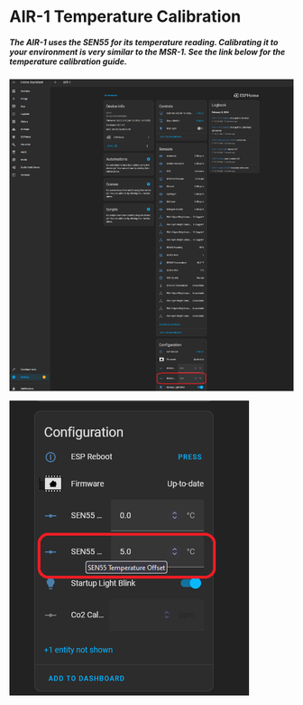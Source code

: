 # AIR-1 Temperature Calibration

##### The AIR-1 uses the SEN55 for its temperature reading. Calibrating it to your environment is very similar to the MSR-1. See the link below for the temperature calibration guide.

![AIR-1 Temperature Offset.png](../assets/air-1-temperature-offset.png)

![AIR-1 Temperature Offset 2.png](../assets/air-1-temperature-offset-2.png)